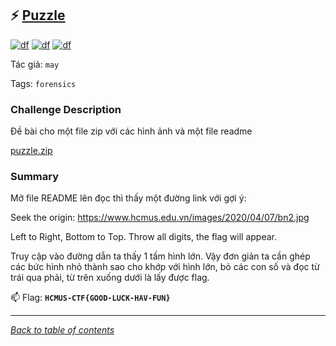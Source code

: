 ## ⚡ [Puzzle](https://ctf.hcmus.edu.vn/challenges#Puzzle)

[![df](https://img.shields.io/badge/B3T4-shark-brightgreen.svg)](https://img.shields.io/badge/B3T4-shark-brightgreen.svg)
[![df](https://img.shields.io/badge/member-BHD233-brightgreen.svg)](https://img.shields.io/badge/member-BHD233-brightgreen.svg)
[![df](https://img.shields.io/badge/50-pts-brightgreen.svg)](https://img.shields.io/badge/50-pts-brightgreen.svg)


Tác giả: `may`



Tags: `forensics` 


### Challenge Description

Đề bài cho một file zip với các hình ảnh và một file readme

[puzzle.zip](./puzzle.zip)

### Summary
Mở file README lên đọc thì thấy một đường link với gợi ý: 

Seek the origin: https://www.hcmus.edu.vn/images/2020/04/07/bn2.jpg

Left to Right, Bottom to Top.
Throw all digits, the flag will appear.

Truy cập vào đường dẫn ta thấy 1 tấm hình lớn. Vậy đơn giản ta cần ghép các bức hình nhỏ thành sao cho khớp với hình lớn, bỏ các con số và đọc từ trái qua phải, từ trên xuống dưới là lấy được flag.

📫 Flag: **`HCMUS-CTF{GOOD-LUCK-HAV-FUN}`**

---
*[Back to table of contents](../README.md)*
